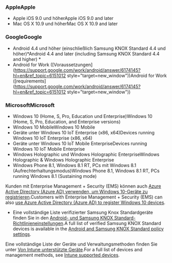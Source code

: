 

### <a name="apple"></a><span data-ttu-id="0c7a9-101">Apple</span><span class="sxs-lookup"><span data-stu-id="0c7a9-101">Apple</span></span>
  - <span data-ttu-id="0c7a9-102">Apple iOS 9.0 und höher</span><span class="sxs-lookup"><span data-stu-id="0c7a9-102">Apple iOS 9.0 and later</span></span>
  - <span data-ttu-id="0c7a9-103">Mac OS X 10.9 und höher</span><span class="sxs-lookup"><span data-stu-id="0c7a9-103">Mac OS X 10.9 and later</span></span>

### <a name="google"></a><span data-ttu-id="0c7a9-104">Google</span><span class="sxs-lookup"><span data-stu-id="0c7a9-104">Google</span></span>
- <span data-ttu-id="0c7a9-105">Android 4.4 und höher (einschließlich Samsung KNOX Standard 4.4 und höher)\*</span><span class="sxs-lookup"><span data-stu-id="0c7a9-105">Android 4.4 and later (including Samsung KNOX Standard 4.4 and higher) \*</span></span>
- <span data-ttu-id="0c7a9-106">Android for Work ([Voraussetzungen](https://support.google.com/work/android/answer/6174145?hl=en&ref_topic=6151012 style="target=new_window"))</span><span class="sxs-lookup"><span data-stu-id="0c7a9-106">Android for Work ([requirements](https://support.google.com/work/android/answer/6174145?hl=en&ref_topic=6151012 style="target=new_window"))</span></span>

### <a name="microsoft"></a><span data-ttu-id="0c7a9-107">Microsoft</span><span class="sxs-lookup"><span data-stu-id="0c7a9-107">Microsoft</span></span>
  - <span data-ttu-id="0c7a9-108">Windows 10 (Home, S, Pro, Education und Enterprise)</span><span class="sxs-lookup"><span data-stu-id="0c7a9-108">Windows 10 (Home, S, Pro, Education, and Enterprise versions)</span></span>
  - <span data-ttu-id="0c7a9-109">Windows 10 Mobile</span><span class="sxs-lookup"><span data-stu-id="0c7a9-109">Windows 10 Mobile</span></span>
  - <span data-ttu-id="0c7a9-110">Geräte unter Windows 10 IoT Enterprise (x86, x64)</span><span class="sxs-lookup"><span data-stu-id="0c7a9-110">Devices running Windows 10 IoT Enterprise (x86, x64)</span></span>
  - <span data-ttu-id="0c7a9-111">Geräte unter Windows 10 IoT Mobile Enterprise</span><span class="sxs-lookup"><span data-stu-id="0c7a9-111">Devices running Windows 10 IoT Mobile Enterprise</span></span>
  - <span data-ttu-id="0c7a9-112">Windows Holographic und Windows Holographic Enterprise</span><span class="sxs-lookup"><span data-stu-id="0c7a9-112">Windows Holographic & Windows Holographic Enterprise</span></span>
  - <span data-ttu-id="0c7a9-113">Windows Phone 8.1, Windows 8.1 RT, PCs mit Windows 8.1 (Aufrechterhaltungsmodus)</span><span class="sxs-lookup"><span data-stu-id="0c7a9-113">Windows Phone 8.1, Windows 8.1 RT, PCs running Windows 8.1 (Sustaining mode)</span></span>

<span data-ttu-id="0c7a9-114">Kunden mit Enterprise Management + Security (EMS) können auch [Azure Active Directory (Azure AD) verwenden, um Windows 10-Geräte zu registrieren](/intune-classic/deploy-use/set-up-windows-device-management-with-microsoft-intune#azure-active-directory-enrollment).</span><span class="sxs-lookup"><span data-stu-id="0c7a9-114">Customers with Enterprise Management + Security  (EMS) can also [use Azure Active Directory (Azure AD) to register Windows 10 devices](/intune-classic/deploy-use/set-up-windows-device-management-with-microsoft-intune#azure-active-directory-enrollment).</span></span>

* <span data-ttu-id="0c7a9-115">Eine vollständige Liste verifizierter Samsung Knox Standardgeräte finden Sie in den [Android- und Samsung KNOX Standard-Richtlinieneinstellungen](/intune-classic/android-policy-settings-in-microsoft-intune.md#supported-samsung-knox-standard-devices).</span><span class="sxs-lookup"><span data-stu-id="0c7a9-115">A full list of verified Samsung KNOX Standard devices is available in the [Android and Samsung KNOX Standard policy settings](/intune-classic/android-policy-settings-in-microsoft-intune.md#supported-samsung-knox-standard-devices).</span></span>

<span data-ttu-id="0c7a9-116">Eine vollständige Liste der Geräte und Verwaltungsmethoden finden Sie unter [Von Intune unterstützte Geräte](/intune/supported-devices-browsers#intune-supported-devices).</span><span class="sxs-lookup"><span data-stu-id="0c7a9-116">For a full list of devices and management methods, see [Intune supported devices](/intune/supported-devices-browsers#intune-supported-devices).</span></span>
